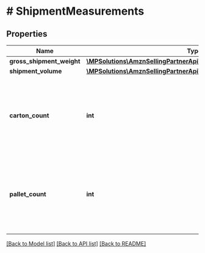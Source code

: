 # # ShipmentMeasurements

## Properties

Name | Type | Description | Notes
------------ | ------------- | ------------- | -------------
**gross_shipment_weight** | [**\MPSolutions\AmznSellingPartnerApi\Models\VendorShipments\Weight**](Weight.md) |  | [optional]
**shipment_volume** | [**\MPSolutions\AmznSellingPartnerApi\Models\VendorShipments\Volume**](Volume.md) |  | [optional]
**carton_count** | **int** | Number of cartons present in the shipment. Provide the cartonCount only for unpalletized shipments. | [optional]
**pallet_count** | **int** | Number of pallets present in the shipment. Provide the palletCount only for palletized shipments. | [optional]

[[Back to Model list]](../../README.md#models) [[Back to API list]](../../README.md#endpoints) [[Back to README]](../../README.md)
